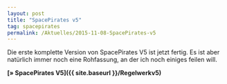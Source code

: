 ```yaml
---
layout: post
title: "SpacePirates v5"
tag: spacepirates
permalink: /Aktuelles/2015-11-08-SpacePirates-v5
---
```


Die erste komplette Version von SpacePirates V5 ist jetzt fertig. Es ist aber natürlich immer noch eine Rohfassung, an der ich noch einiges feilen will.

**[&raquo; SpacePirates V5]({{ site.baseurl }}/Regelwerkv5)**


